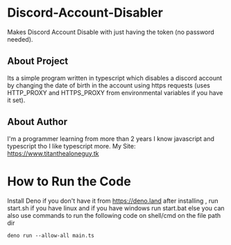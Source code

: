 # Discord-Account-Disabler
Makes Discord Account Disable with just having the token (no password needed).

## About Project
Its a simple program written in typescript which disables a discord account by changing the date of birth in the account using https requests (uses HTTP_PROXY and HTTPS_PROXY from environmental variables if you have it set).
## About Author
I'm a programmer learning from more than 2 years I know javascript and typescript tho I like typescript more.
My Site: https://www.titanthealoneguy.tk
# How to Run the Code

Install Deno if you don't have it from https://deno.land
after installing , run start.sh if you have linux and if you have windows run start.bat else you can also use commands to run the following code on shell/cmd on the file path dir

    deno run --allow-all main.ts
